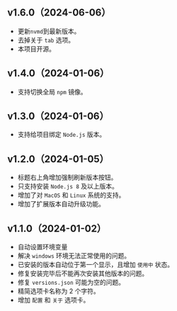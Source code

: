## v1.6.0（2024-06-06）

-   更新`nvmd`到最新版本。
-   去掉关于 `tab` 选项。
-   本项目开源。

## v1.4.0（2024-01-06）

-   支持切换全局 `npm` 镜像。

## v1.3.0（2024-01-06）

-   支持给项目绑定 `Node.js` 版本。

## v1.2.0（2024-01-05）

-   标题右上角增加强制刷新版本按钮。
-   只支持安装 `Node.js 8` 及以上版本。
-   增加了对 `MacOS` 和 `Linux` 系统的支持。
-   增加了扩展版本自动升级功能。

## v1.1.0（2024-01-02）

-   自动设置环境变量
-   解决 `windows` 环境无法正常使用的问题。
-   已安装的版本自动位于第一个显示，且增加 `使用中` 状态。
-   修复安装完毕后不能再次安装其他版本的问题。
-   修复 `versions.json` 可能为空的问题。
-   精简选项卡名称为 2 个字符。
-   增加 `配置` 和 `关于` 选项卡。
